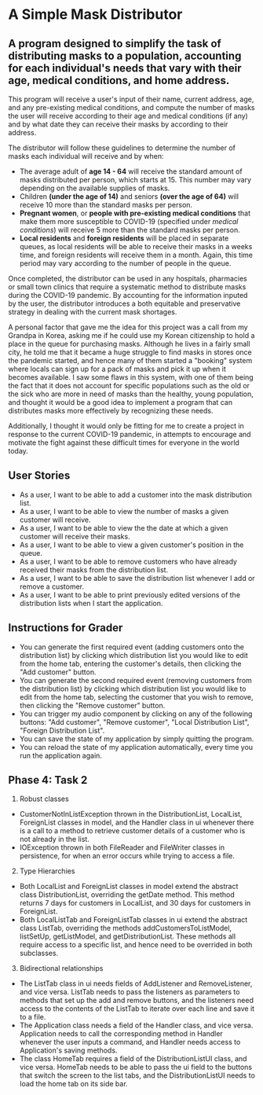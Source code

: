 # A Simple Mask Distributor

## A program designed to simplify the task of distributing masks to a population, accounting for each individual's needs that vary with their age, medical conditions, and home address.

This program will receive a user's input of their name, current address, age, and any pre-existing medical conditions, and compute the number of masks the user will receive according to their age and medical conditions (if any) and by what date they can receive their masks by according to their address.

The distributor will follow these guidelines to determine the number of masks each individual will receive and by when:
- The average adult of **age 14 - 64** will receive the standard amount of masks distributed per person, which starts at 15. This number may vary depending on the available supplies of masks.
- Children **(under the age of 14)** and seniors **(over the age of 64)** will receive 10 more than the standard masks per person.
- **Pregnant women**, or **people with pre-existing medical conditions** that make them more susceptible to COVID-19 (specified under *medical conditions*) will receive 5 more than the standard masks per person.
- **Local residents** and **foreign residents** will be placed in separate queues, as local residents will be able to receive their masks in a weeks time, and foreign residents will receive them in a month. Again, this time period may vary according to the number of people in the queue.

Once completed, the distributor can be used in any hospitals, pharmacies or small town clinics that require a systematic method to distribute masks during the COVID-19 pandemic. By accounting for the information inputed by the user, the distributor introduces a both equitable and preservative strategy in dealing with the current mask shortages.

A personal factor that gave me the idea for this project was a call from my Grandpa in Korea, asking me if he could use my Korean citizenship to hold a place in the queue for purchasing masks. Although he lives in a fairly small city, he told me that it became a huge struggle to find masks in stores once the pandemic started, and hence many of them started a "booking" system where locals can sign up for a pack of masks and pick it up when it becomes available. I saw some flaws in this system, with one of them being the fact that it does not account for specific populations such as the old or the sick who are more in need of masks than the healthy, young population, and thought it would be a good idea to implement a program that can distributes masks more effectively by recognizing these needs.

Additionally, I thought it would only be fitting for me to create a project in response to the current COVID-19 pandemic, in attempts to encourage and motivate the fight against these difficult times for everyone in the world today.

## User Stories
* As a user, I want to be able to add a customer into the mask distribution list.
* As a user, I want to be able to view the number of masks a given customer will receive.
* As a user, I want to be able to view the the date at which a given customer will receive their masks.
* As a user, I want to be able to view a given customer's position in the queue.
* As a user, I want to be able to remove customers who have already received their masks from the distribution list.
* As a user, I want to be able to save the distribution list whenever I add or remove a customer.
* As a user, I want to be able to print previously edited versions of the distribution lists when I start the application.

## Instructions for Grader
* You can generate the first required event (adding customers onto the distribution list) by clicking which distribution list you would like to edit from the home tab, entering the customer's details, then clicking the "Add customer" button.
* You can generate the second required event (removing customers from the distribution list) by clicking which distribution list you would like to edit from the home tab, selecting the customer that you wish to remove, then clicking the "Remove customer" button.
* You can trigger my audio component by clicking on any of the following buttons: "Add customer", "Remove customer", "Local Distribution List", "Foreign Distribution List".
* You can save the state of my application by simply quitting the program.
* You can reload the state of my application automatically, every time you run the application again.

## Phase 4: Task 2
1) Robust classes
* CustomerNotInListException thrown in the DistributionList, LocalList, ForeignList classes in model, and the Handler class in ui whenever there is a call to a method to retrieve customer details of a customer who is not already in the list.
* IOException thrown in both FileReader and FileWriter classes in persistence, for when an error occurs while trying to access a file.

2) Type Hierarchies
* Both LocalList and ForeignList classes in model extend the abstract class DistributionList, overriding the getDate method. This method returns 7 days for customers in LocalList, and 30 days for customers in ForeignList.
* Both LocalListTab and ForeignListTab classes in ui extend the abstract class ListTab, overriding the methods addCustomersToListModel, listSetUp, getListModel, and getDistributionList. These methods all require access to a specific list, and hence need to be overrided in both subclasses.

3) Bidirectional relationships
* The ListTab class in ui needs fields of AddListener and RemoveListener, and vice versa. ListTab needs to pass the listeners as parameters to methods that set up the add and remove buttons, and the listeners need access to the contents of the ListTab to iterate over each line and save it to a file.
* The Application class needs a field of the Handler class, and vice versa. Application needs to call the corresponding method in Handler whenever the user inputs a command, and Handler needs access to Application's saving methods.
* The class HomeTab requires a field of the DistributionListUI class, and vice versa. HomeTab needs to be able to pass the ui field to the buttons that switch the screen to the list tabs, and the DistributionListUI needs to load the home tab on its side bar.

